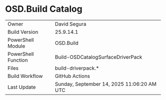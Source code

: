 ﻿# OSD.Build Catalog

| | |
|-|-|
| Owner | David Segura |
| Build Version | 25.9.14.1 |
| PowerShell Module | OSD.Build |
| PowerShell Function | Build-OSDCatalogSurfaceDriverPack |
| Files | build-driverpack.* |
| Build Workflow | GitHub Actions |
| Last Update | Sunday, September 14, 2025 11:06:20 AM UTC |
